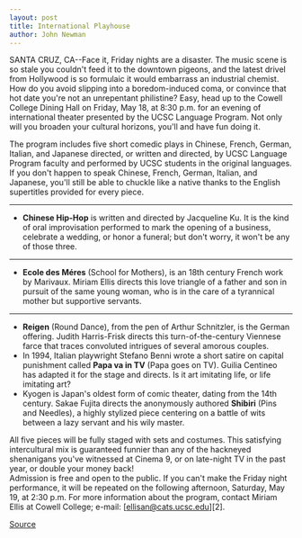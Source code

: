 ```yaml
---
layout: post
title: International Playhouse
author: John Newman
---
```


SANTA CRUZ, CA--Face it, Friday nights are a disaster. The music scene is so stale you couldn't feed it to the downtown pigeons, and the latest drivel from Hollywood is so formulaic it would embarrass an industrial chemist. How do you avoid slipping into a boredom-induced coma, or convince that hot date you're not an unrepentant philistine? Easy, head up to the Cowell College Dining Hall on Friday, May 18, at 8:30 p.m. for an evening of international theater presented by the UCSC Language Program. Not only will you broaden your cultural horizons, you'll and have fun doing it.  

The program includes five short comedic plays in Chinese, French, German, Italian, and Japanese directed, or written and directed, by UCSC Language Program faculty and performed by UCSC students in the original languages. If you don't happen to speak Chinese, French, German, Italian, and Japanese, you'll still be able to chuckle like a native thanks to the English supertitles provided for every piece.  
****

* **Chinese Hip-Hop** is written and directed by Jacqueline Ku. It is the kind of oral improvisation performed to mark the opening of a business, celebrate a wedding, or honor a funeral; but don't worry, it won't be any of those three.  
****
* **Ecole des Méres** (School for Mothers), is an 18th century French work by Marivaux. Miriam Ellis directs this love triangle of a father and son in pursuit of the same young woman, who is in the care of a tyrannical mother but supportive servants.  
****
* **Reigen** (Round Dance), from the pen of Arthur Schnitzler, is the German offering. Judith Harris-Frisk directs this turn-of-the-century Viennese farce that traces convoluted intrigues of several amorous couples.  
* In 1994, Italian playwright Stefano Benni wrote a short satire on capital punishment called **Papa va in TV** (Papa goes on TV). Guilia Centineo has adapted it for the stage and directs. Is it art imitating life, or life imitating art?   
* Kyogen is Japan's oldest form of comic theater, dating from the 14th century. Sakae Fujita directs the anonymously authored **Shibiri** (Pins and Needles), a highly stylized piece centering on a battle of wits between a lazy servant and his wily master.

All five pieces will be fully staged with sets and costumes. This satisfying intercultural mix is guaranteed funnier than any of the hackneyed shenanigans you've witnessed at Cinema 9, or on late-night TV in the past year, or double your money back!   
Admission is free and open to the public. If you can't make the Friday night performance, it will be repeated on the following afternoon, Saturday, May 19, at 2:30 p.m. For more information about the program, contact Miriam Ellis at Cowell College; e-mail: [ellisan@cats.ucsc.edu][2].  

[Source](http://www1.ucsc.edu/news_events/press_releases/archive/00-01/04-01/playhouse.html "Permalink to UCSC Press Release: International playhouse")

